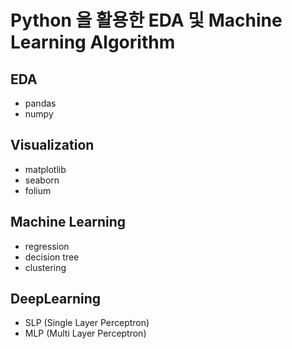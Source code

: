 # Python 을 활용한 EDA 및 Machine Learning Algorithm

## EDA
- pandas
- numpy

## Visualization
- matplotlib
- seaborn
- folium

## Machine Learning
- regression
- decision tree
- clustering

## DeepLearning
- SLP (Single Layer Perceptron)
- MLP (Multi Layer Perceptron)

